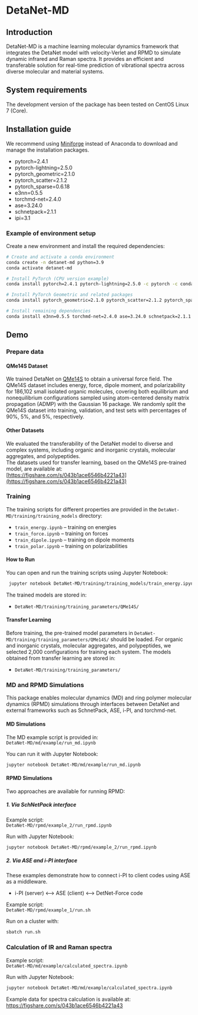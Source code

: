 # DetaNet-MD
## Introduction
DetaNet-MD is a machine learning molecular dynamics framework that integrates the DetaNet model with velocity-Verlet and RPMD to simulate dynamic infrared and Raman spectra. It provides an efficient and transferable solution for real-time prediction of vibrational spectra across diverse molecular and material systems.
## System requirements
The development version of the package has been tested on CentOS Linux 7 (Core).
## Installation guide

We recommend using [Miniforge](https://github.com/conda-forge/miniforge/) instead of Anaconda to download and manage the installation packages.

- pytorch=2.4.1  
- pytorch-lightning=2.5.0  
- pytorch_geometric=2.1.0  
- pytorch_scatter=2.1.2  
- pytorch_sparse=0.6.18  
- e3nn=0.5.5  
- torchmd-net=2.4.0  
- ase=3.24.0  
- schnetpack=2.1.1  
- ipi=3.1  

### Example of environment setup

Create a new environment and install the required dependencies:

```bash
# Create and activate a conda environment
conda create -n detanet-md python=3.9
conda activate detanet-md

# Install PyTorch (CPU version example)
conda install pytorch=2.4.1 pytorch-lightning=2.5.0 -c pytorch -c conda-forge

# Install PyTorch Geometric and related packages
conda install pytorch_geometric=2.1.0 pytorch_scatter=2.1.2 pytorch_sparse=0.6.18 -c pyg -c conda-forge

# Install remaining dependencies
conda install e3nn=0.5.5 torchmd-net=2.4.0 ase=3.24.0 schnetpack=2.1.1 ipi=3.1 -c conda-forge
```
## Demo
### Prepare data
#### QMe14S Dataset 
We trained DetaNet on [QMe14S](https://figshare.com/s/889262a4e999b5c9a5b3) to obtain a universal force field. The QMe14S dataset includes energy, force, dipole moment, and polarizability for 186,102 small isolated organic molecules, covering both equilibrium and nonequilibrium configurations sampled using atom-centered density matrix propagation (ADMP) with the Gaussian 16 package. We randomly split the QMe14S dataset into training, validation, and test sets with percentages of 90%, 5%, and 5%, respectively.
#### Other Datasets 
We evaluated the transferability of the DetaNet model to diverse and complex systems, including organic and inorganic crystals, molecular aggregates, and polypeptides.  
The datasets used for transfer learning, based on the QMe14S pre-trained model, are available at:  
[https://figshare.com/s/043b1ace6546b4221a43](https://figshare.com/s/043b1ace6546b4221a43)

### Training
The training scripts for different properties are provided in the `DetaNet-MD/training/training_models` directory:

- `train_energy.ipynb` – training on energies  
- `train_force.ipynb` – training on forces  
- `train_dipole.ipynb` – training on dipole moments  
- `train_polar.ipynb` – training on polarizabilities  

#### How to Run
You can open and run the training scripts using Jupyter Notebook:

```bash
 jupyter notebook DetaNet-MD/training/training_models/train_energy.ipynb
```
The trained models are stored in:

- `DetaNet-MD/training/training_parameters/QMe14S/`
  
#### Transfer Learning 
Before training, the pre-trained model parameters in  `DetaNet-MD/training/training_parameters/QMe14S/` should be loaded. For organic and inorganic crystals, molecular aggregates, and polypeptides, we selected 2,000 configurations for training each system.
The models obtained from transfer learning are stored in: 

- `DetaNet-MD/training/training_parameters/`
  
### MD and RPMD Simulations

This package enables molecular dynamics (MD) and ring polymer molecular dynamics (RPMD) simulations through interfaces between DetaNet and external frameworks such as SchnetPack, ASE, i-PI, and torchmd-net.

#### MD Simulations
The MD example script is provided in:  
`DetaNet-MD/md/example/run_md.ipynb`  

You can run it with Jupyter Notebook:

```bash
jupyter notebook DetaNet-MD/md/example/run_md.ipynb
```
#### RPMD Simulations
Two approaches are available for running RPMD:

##### 1. Via SchNetPack interface

Example script:  
`DetaNet-MD/rpmd/example_2/run_rpmd.ipynb`  

Run with Jupyter Notebook:
```bash
jupyter notebook DetaNet-MD/rpmd/example_2/run_rpmd.ipynb
```
##### 2. Via ASE and i-PI interface
These examples demonstrate how to connect i-PI to client codes using ASE as a middleware.  

- i-PI (server) ⟷ ASE (client) ⟷ DetNet-Force code  

Example script:  
`DetaNet-MD/rpmd/example_1/run.sh`  

Run on a cluster with:
```bash
sbatch run.sh
```
### Calculation of IR and Raman spectra
Example script:  
`DetaNet-MD/md/example/calculated_spectra.ipynb`  

Run with Jupyter Notebook:
```bash
jupyter notebook DetaNet-MD/md/example/calculated_spectra.ipynb
```
Example data for spectra calculation is available at: https://figshare.com/s/043b1ace6546b4221a43
